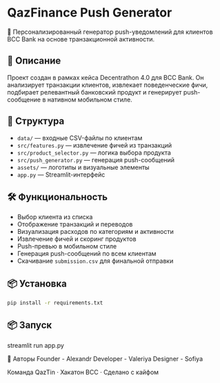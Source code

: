 # QazFinance Push Generator

🎯 Персонализированный генератор push-уведомлений для клиентов BCC Bank на основе транзакционной активности.

## 🚀 Описание

Проект создан в рамках кейса Decentrathon 4.0 для BCC Bank. Он анализирует транзакции клиентов, извлекает поведенческие фичи, подбирает релевантный банковский продукт и генерирует push-сообщение в нативном мобильном стиле.

## 🧩 Структура

- `data/` — входные CSV-файлы по клиентам
- `src/features.py` — извлечение фичей из транзакций
- `src/product_selector.py` — логика выбора продукта
- `src/push_generator.py` — генерация push-сообщений
- `assets/` — логотипы и визуальные элементы
- `app.py` — Streamlit-интерфейс

## 🛠️ Функциональность

- Выбор клиента из списка
- Отображение транзакций и переводов
- Визуализация расходов по категориям и активности
- Извлечение фичей и скоринг продуктов
- Push-превью в мобильном стиле
- Генерация push-сообщений по всем клиентам
- Скачивание `submission.csv` для финальной отправки

## 📦 Установка

```bash
pip install -r requirements.txt
```

## 📦 Запуск 

streamlit run app.py

💙 Авторы
Founder - Alexandr
Developer - Valeriya
Designer - Sofiya

Команда QazTin · Хакатон BCC · Сделано с кайфом


